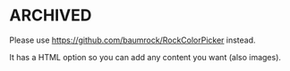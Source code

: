 # ARCHIVED

Please use https://github.com/baumrock/RockColorPicker instead.

It has a HTML option so you can add any content you want (also images).
